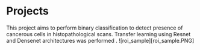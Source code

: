 # Projects
This project aims to perform binary classification to detect presence of cancerous cells in histopathological scans. Transfer learning using Resnet and Densenet architectures was performed .
![roi_sample][roi_sample.PNG]
